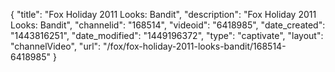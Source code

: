 {
    "title": "Fox Holiday 2011 Looks: Bandit",
    "description": "Fox Holiday 2011 Looks: Bandit",
    "channelid": "168514",
    "videoid": "6418985",
    "date_created": "1443816251",
    "date_modified": "1449196372",
    "type": "captivate",
    "layout": "channelVideo",
    "url": "\/fox\/fox-holiday-2011-looks-bandit\/168514-6418985"
}